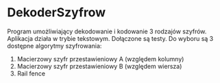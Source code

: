# DekoderSzyfrow
Program umożliwiający dekodowanie i kodowanie 3 rodzajów szyfrów.
Aplikacja działa w trybie tekstowym.
Dołączone są testy.
Do wyboru są 3 dostępne algorytmy szyfrowania: 
1) Macierzowy szyfr przestawieniowy A (względem kolumny)
2) Macierzowy szyfr przestawieniowy B (względem wiersza)
3) Rail fence
